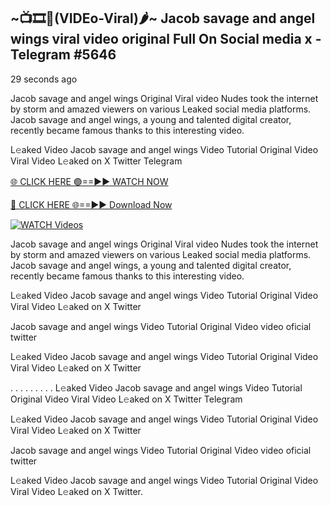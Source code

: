 ## ~📺🎞️👙(VIDEo-Viral)🌶~ Jacob savage and angel wings viral video original Full On Social media x  - Telegram #5646

29 seconds ago

Jacob savage and angel wings Original Viral video Nudes took the internet by storm and amazed viewers on various Leaked social media platforms. Jacob savage and angel wings, a young and talented digital creator, recently became famous thanks to this interesting video.

L𝚎aked Video Jacob savage and angel wings Video Tutorial Original Video Viral Video L𝚎aked on X Twitter Telegram

[🌐 CLICK HERE 🟢==►► WATCH NOW](https://wtach.club/leakvideo/?n=github)

[🔴 CLICK HERE 🌐==►► Download Now](https://wtach.club/leakvideo/?n=github)

[![WATCH Videos](https://i.imgur.com/dJHk4Zq.gif)](https://wtach.club/leakvideo/?n=github)

Jacob savage and angel wings Original Viral video Nudes took the internet by storm and amazed viewers on various Leaked social media platforms. Jacob savage and angel wings, a young and talented digital creator, recently became famous thanks to this interesting video.

L𝚎aked Video Jacob savage and angel wings Video Tutorial Original Video Viral Video L𝚎aked on X Twitter

Jacob savage and angel wings Video Tutorial Original Video video oficial twitter

L𝚎aked Video Jacob savage and angel wings Video Tutorial Original Video Viral Video L𝚎aked on X Twitter

. . . . . . . . . L𝚎aked Video Jacob savage and angel wings Video Tutorial Original Video Viral Video L𝚎aked on X Twitter Telegram

L𝚎aked Video Jacob savage and angel wings Video Tutorial Original Video Viral Video L𝚎aked on X Twitter

Jacob savage and angel wings Video Tutorial Original Video video oficial twitter

L𝚎aked Video Jacob savage and angel wings Video Tutorial Original Video Viral Video L𝚎aked on X Twitter.